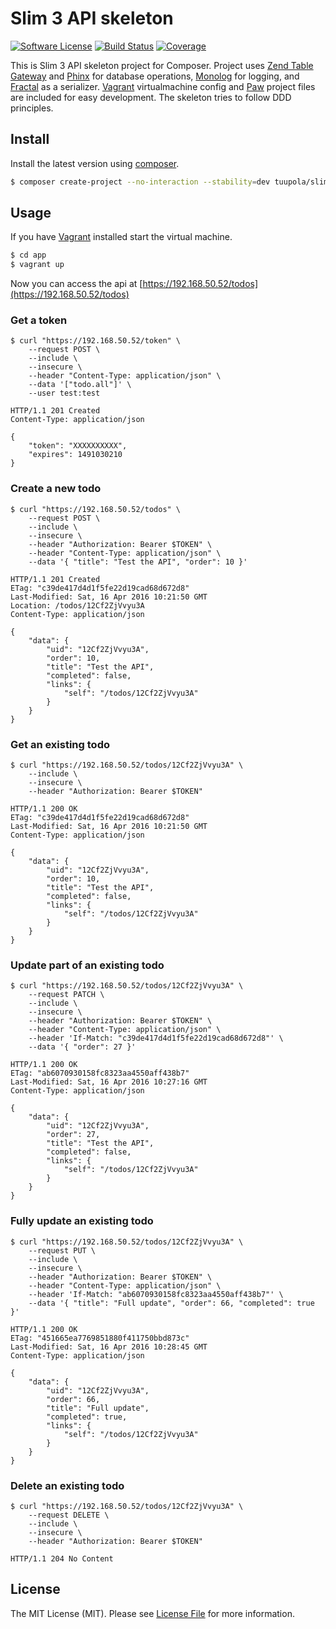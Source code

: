 # Slim 3 API skeleton

[![Software License](https://img.shields.io/badge/license-MIT-brightgreen.svg?style=flat-square)](LICENSE.md)
[![Build Status](https://img.shields.io/travis/tuupola/slim-api-skeleton/master.svg?style=flat-square)](https://travis-ci.org/tuupola/slim-api-skeleton)
[![Coverage](https://img.shields.io/codecov/c/github/tuupola/slim-api-skeleton.svg?style=flat-square)](https://codecov.io/github/tuupola/slim-api-skeleton)

This is Slim 3 API skeleton project for Composer. Project uses [Zend Table Gateway](https://docs.zendframework.com/zend-db/table-gateway/) and [Phinx](https://phinx.org/) for database operations,  [Monolog](https://github.com/Seldaek/monolog) for logging, and [Fractal](http://fractal.thephpleague.com/) as a serializer. [Vagrant](https://www.vagrantup.com/) virtualmachine config and [Paw](https://paw.cloud/) project files are included for easy development. The skeleton tries to follow DDD principles.

## Install

Install the latest version using [composer](https://getcomposer.org/).

``` bash
$ composer create-project --no-interaction --stability=dev tuupola/slim-api-skeleton app
```

## Usage

If you have [Vagrant](https://www.vagrantup.com/) installed start the virtual machine.

``` bash
$ cd app
$ vagrant up
```

Now you can access the api at [https://192.168.50.52/todos](https://192.168.50.52/todos)


### Get a token

```
$ curl "https://192.168.50.52/token" \
    --request POST \
    --include \
    --insecure \
    --header "Content-Type: application/json" \
    --data '["todo.all"]' \
    --user test:test

HTTP/1.1 201 Created
Content-Type: application/json

{
    "token": "XXXXXXXXXX",
    "expires": 1491030210
}
```

### Create a new todo

```
$ curl "https://192.168.50.52/todos" \
    --request POST \
    --include \
    --insecure \
    --header "Authorization: Bearer $TOKEN" \
    --header "Content-Type: application/json" \
    --data '{ "title": "Test the API", "order": 10 }'

HTTP/1.1 201 Created
ETag: "c39de417d4d1f5fe22d19cad68d672d8"
Last-Modified: Sat, 16 Apr 2016 10:21:50 GMT
Location: /todos/12Cf2ZjVvyu3A
Content-Type: application/json

{
    "data": {
        "uid": "12Cf2ZjVvyu3A",
        "order": 10,
        "title": "Test the API",
        "completed": false,
        "links": {
            "self": "/todos/12Cf2ZjVvyu3A"
        }
    }
}
```

### Get an existing todo

```
$ curl "https://192.168.50.52/todos/12Cf2ZjVvyu3A" \
    --include \
    --insecure \
    --header "Authorization: Bearer $TOKEN"

HTTP/1.1 200 OK
ETag: "c39de417d4d1f5fe22d19cad68d672d8"
Last-Modified: Sat, 16 Apr 2016 10:21:50 GMT
Content-Type: application/json

{
    "data": {
        "uid": "12Cf2ZjVvyu3A",
        "order": 10,
        "title": "Test the API",
        "completed": false,
        "links": {
            "self": "/todos/12Cf2ZjVvyu3A"
        }
    }
}
```

### Update part of an existing todo

```
$ curl "https://192.168.50.52/todos/12Cf2ZjVvyu3A" \
    --request PATCH \
    --include \
    --insecure \
    --header "Authorization: Bearer $TOKEN" \
    --header "Content-Type: application/json" \
    --header 'If-Match: "c39de417d4d1f5fe22d19cad68d672d8"' \
    --data '{ "order": 27 }'

HTTP/1.1 200 OK
ETag: "ab6070930158fc8323aa4550aff438b7"
Last-Modified: Sat, 16 Apr 2016 10:27:16 GMT
Content-Type: application/json

{
    "data": {
        "uid": "12Cf2ZjVvyu3A",
        "order": 27,
        "title": "Test the API",
        "completed": false,
        "links": {
            "self": "/todos/12Cf2ZjVvyu3A"
        }
    }
}
```

### Fully update an existing todo

```
$ curl "https://192.168.50.52/todos/12Cf2ZjVvyu3A" \
    --request PUT \
    --include \
    --insecure \
    --header "Authorization: Bearer $TOKEN" \
    --header "Content-Type: application/json" \
    --header 'If-Match: "ab6070930158fc8323aa4550aff438b7"' \
    --data '{ "title": "Full update", "order": 66, "completed": true }'

HTTP/1.1 200 OK
ETag: "451665ea7769851880f411750bbd873c"
Last-Modified: Sat, 16 Apr 2016 10:28:45 GMT
Content-Type: application/json

{
    "data": {
        "uid": "12Cf2ZjVvyu3A",
        "order": 66,
        "title": "Full update",
        "completed": true,
        "links": {
            "self": "/todos/12Cf2ZjVvyu3A"
        }
    }
}
```

### Delete an existing todo

```
$ curl "https://192.168.50.52/todos/12Cf2ZjVvyu3A" \
    --request DELETE \
    --include \
    --insecure \
    --header "Authorization: Bearer $TOKEN"

HTTP/1.1 204 No Content
```

## License

The MIT License (MIT). Please see [License File](LICENSE.md) for more information.